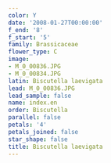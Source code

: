 ```yaml
---
color: Y
date: '2008-01-27T00:00:00'
f_end: '8'
f_start: '5'
family: Brassicaceae
flower_type: C
image:
- M_0_00836.JPG
- M_0_00834.JPG
latin: Biscutella laevigata
lead: M_0_00836.JPG
lead_sample: false
name: index.en
order: Biscutella
parallel: false
petals: '4'
petals_joined: false
star_shape: false
title: Biscutella laevigata
---
```

